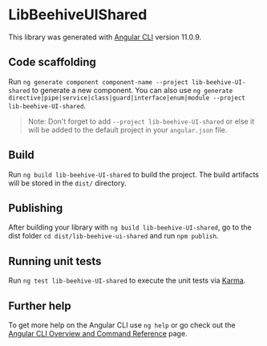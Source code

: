 # LibBeehiveUIShared

This library was generated with [Angular CLI](https://github.com/angular/angular-cli) version 11.0.9.

## Code scaffolding

Run `ng generate component component-name --project lib-beehive-UI-shared` to generate a new component. You can also use `ng generate directive|pipe|service|class|guard|interface|enum|module --project lib-beehive-UI-shared`.
> Note: Don't forget to add `--project lib-beehive-UI-shared` or else it will be added to the default project in your `angular.json` file. 

## Build

Run `ng build lib-beehive-UI-shared` to build the project. The build artifacts will be stored in the `dist/` directory.

## Publishing

After building your library with `ng build lib-beehive-UI-shared`, go to the dist folder `cd dist/lib-beehive-ui-shared` and run `npm publish`.

## Running unit tests

Run `ng test lib-beehive-UI-shared` to execute the unit tests via [Karma](https://karma-runner.github.io).

## Further help

To get more help on the Angular CLI use `ng help` or go check out the [Angular CLI Overview and Command Reference](https://angular.io/cli) page.
